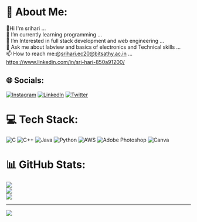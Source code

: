 # 💫 About Me:
🔭Hi I'm srihari ...<br>🌱 I’m currently learning programming ...<br>👯 I’m Interested in  full stack development and web engineering ...<br>💬 Ask me about labview  and basics of electronics and Technical skills  ...<br>📫 How to reach me:@srihari.ec20@bitsathy.ac.in ... <br>https://www.linkedin.com/in/sri-hari-850a91200/


## 🌐 Socials:
[![Instagram](https://img.shields.io/badge/Instagram-%23E4405F.svg?logo=Instagram&logoColor=white)](https://instagram.com/_____hari.__) [![LinkedIn](https://img.shields.io/badge/LinkedIn-%230077B5.svg?logo=linkedin&logoColor=white)](https://linkedin.com/in/https://www.linkedin.com/in/sri-hari-850a91200/) [![Twitter](https://img.shields.io/badge/Twitter-%231DA1F2.svg?logo=Twitter&logoColor=white)](https://twitter.com/https://twitter.com/srihari_anand07) 

# 💻 Tech Stack:
![C](https://img.shields.io/badge/c-%2300599C.svg?style=flat&logo=c&logoColor=white) ![C++](https://img.shields.io/badge/c++-%2300599C.svg?style=flat&logo=c%2B%2B&logoColor=white) ![Java](https://img.shields.io/badge/java-%23ED8B00.svg?style=flat&logo=java&logoColor=white) ![Python](https://img.shields.io/badge/python-3670A0?style=flat&logo=python&logoColor=ffdd54) ![AWS](https://img.shields.io/badge/AWS-%23FF9900.svg?style=flat&logo=amazon-aws&logoColor=white) ![Adobe Photoshop](https://img.shields.io/badge/adobephotoshop-%2331A8FF.svg?style=flat&logo=adobephotoshop&logoColor=white) ![Canva](https://img.shields.io/badge/Canva-%2300C4CC.svg?style=flat&logo=Canva&logoColor=white)
# 📊 GitHub Stats:
![](https://github-readme-stats.vercel.app/api?username=srihari1307&theme=dark&hide_border=false&include_all_commits=true&count_private=true)<br/>
![](https://github-readme-streak-stats.herokuapp.com/?user=srihari1307&theme=dark&hide_border=false)<br/>
![](https://github-readme-stats.vercel.app/api/top-langs/?username=srihari1307&theme=dark&hide_border=false&include_all_commits=true&count_private=true&layout=compact)

---
[![](https://visitcount.itsvg.in/api?id=srihari1307&icon=0&color=0)](https://visitcount.itsvg.in)
